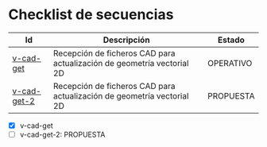 # Checklist de secuencias
  
| Id | Descripción | Estado |
| -- | -- | -- |
| [v-cad-get](v-cad-get.md) | Recepción de ficheros CAD para actualización de geometría vectorial 2D | OPERATIVO |
| [v-cad-get-2](v-cad-get-2.md) | Recepción de ficheros CAD para actualización de geometría vectorial 2D | PROPUESTA |
  
- [x] v-cad-get
- [ ] v-cad-get-2: PROPUESTA